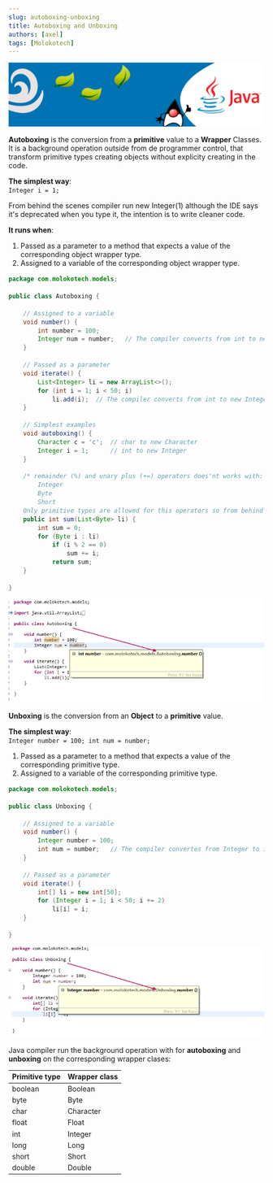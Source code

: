 ```yaml
---
slug: autoboxing-unboxing
title: Autoboxing and Unboxing
authors: [axel]
tags: [Molokotech]
---
```

![banner](./../../static/img/banner-java.jpg)

**Autoboxing** is the conversion from a **primitive** value to a **Wrapper** Classes.
It is a background operation outside from de programmer control, that transform primitive types creating objects without explicity creating in the code.

__The simplest way__:<br/>
`Integer i = 1;`

 From behind the scenes compiler run new Integer(1) although the IDE says it's deprecated when you type it, the intention is to write cleaner code.

__It runs when__:<br/>
1) Passed as a parameter to a method that expects a value of the corresponding object wrapper type.
2) Assigned to a variable of the corresponding object wrapper type.

```java
package com.molokotech.models;

public class Autoboxing {
	
	// Assigned to a variable
	void number() {
		int number = 100;
		Integer num = number;	// The compiler converts from int to new Integer
	}

	// Passed as a parameter
	void iterate() {
		List<Integer> li = new ArrayList<>();
		for (int i = 1; i < 50; i)
		    li.add(i);	// The compiler converts from int to new Integer
	}

	// Simplest examples
	void autoboxing() {
		Character c = 'c';	// char to new Character
		Integer i = 1;		// int to new Integer
	}

	/* remainder (%) and unary plus (+=) operators does'nt works with:
		Integer
		Byte
		Short
	Only primitive types are allowed for this operators so from behind the scenes always invokes i.intValue() */
	public int sum(List<Byte> li) {
		int sum = 0;
		for (Byte i : li)
			if (i % 2 == 0)
				sum += i;
			return sum;
	}

}
```

![autoboxing](autoboxing.png)

**Unboxing** is the conversion from an **Object** to a **primitive** value.

__The simplest way__:<br/>
`Integer number = 100; int num = number;`

1) Passed as a parameter to a method that expects a value of the corresponding primitive type.
2) Assigned to a variable of the corresponding primitive type.

```java
package com.molokotech.models;

public class Unboxing {
	
	// Assigned to a variable
	void number() {
		Integer number = 100;
		int num = number; 	// The compiler convertes from Integer to int
	}

	// Passed as a parameter
	void iterate() {
		int[] li = new int[50];
		for (Integer i = 1; i < 50; i += 2)
			li[i] = i;
	}

}
```

![unboxing](unboxing.png)

Java compiler run the background operation with for **autoboxing** and **unboxing** on the corresponding wrapper clases:

| Primitive type | Wrapper class |
|----------------|---------------|
| boolean    	 | Boolean       |
| byte    	 	 | Byte       	 |
| char    	 	 | Character     |
| float    	 	 | Float       	 |
| int    	 	 | Integer       |
| long    	 	 | Long       	 |
| short    	 	 | Short       	 |
| double    	 | Double        |

